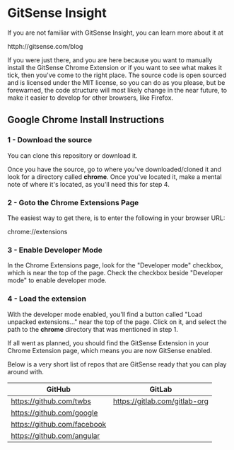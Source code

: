 # GitSense Insight
If you are not familiar with GitSense Insight, you can learn more about it at

httph://gitsense.com/blog

If you were just there, and you are here because you want to manually install the GitSense Chrome Extension or if you want to see what makes it tick, then you've come to the right place.  The source code is open sourced and is licensed under the MIT license, so you can do as you please, but be forewarned, the code structure will most likely change in the near future, to make it easier to develop for other browsers, like Firefox.

## Google Chrome Install Instructions

### 1 - Download the source

You can clone this repository or download it.

Once you have the source, go to where you've downloaded/cloned it and look for a directory called **chrome**.  Once you've located it, make a mental note of where it's located, as you'll need this for step 4.

### 2 - Goto the Chrome Extensions Page

The easiest way to get there, is to enter the following in your browser URL:

chrome://extensions

### 3 - Enable Developer Mode

In the Chrome Extensions page, look for the "Developer mode" checkbox, which is near the top of the page.  Check the checkbox beside "Developer mode" to enable developer mode.

### 4 - Load the extension

With the developer mode enabled, you'll find a button called "Load unpacked extensions..." near the top of the page.  Click on it, and select the path to the **chrome** directory that was mentioned in step 1.

If all went as planned, you should find the GitSense Extension in your Chrome Extension page, which means you are now GitSense enabled.  

Below is a very short list of repos that are GitSense ready that you can play around with.

| GitHub | GitLab |
| ------ | --------- |
| https://github.com/twbs | https://gitlab.com/gitlab-org
| https://github.com/google | 
| https://github.com/facebook | 
| https://github.com/angular | 
